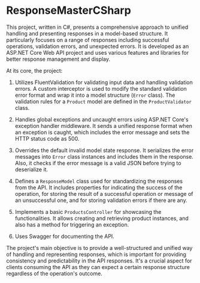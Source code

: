 # ResponseMasterCSharp

This project, written in C#, presents a comprehensive approach to unified handling and presenting responses in a model-based structure. It particularly focuses on a range of responses including successful operations, validation errors, and unexpected errors. It is developed as an ASP.NET Core Web API project and uses various features and libraries for better response management and display.

At its core, the project:

1. Utilizes FluentValidation for validating input data and handling validation errors. A custom interceptor is used to modify the standard validation error format and wrap it into a model structure (`Error` class). The validation rules for a `Product` model are defined in the `ProductValidator` class.

2. Handles global exceptions and uncaught errors using ASP.NET Core's exception handler middleware. It sends a unified response format when an exception is caught, which includes the error message and sets the HTTP status code as 500.

3. Overrides the default invalid model state response. It serializes the error messages into `Error` class instances and includes them in the response. Also, it checks if the error message is a valid JSON before trying to deserialize it.

4. Defines a `ResponseModel` class used for standardizing the responses from the API. It includes properties for indicating the success of the operation, for storing the result of a successful operation or message of an unsuccessful one, and for storing validation errors if there are any.

5. Implements a basic `ProductsController` for showcasing the functionalities. It allows creating and retrieving product instances, and also has a method for triggering an exception.

6. Uses Swagger for documenting the API.

The project's main objective is to provide a well-structured and unified way of handling and representing responses, which is important for providing consistency and predictability in the API responses. It's a crucial aspect for clients consuming the API as they can expect a certain response structure regardless of the operation's outcome.
